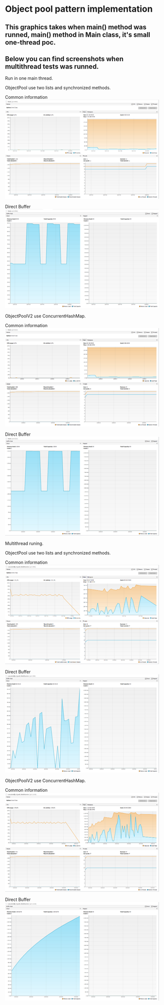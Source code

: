 # Object pool pattern implementation

## This graphics takes when main() method was runned, main() method in Main class, it's small one-thread poc.

## Below you can find screenshots when multithread tests was runned.

Run in one main thread.

ObjectPool use two lists and synchronized methods.

Common information
![alt text](https://github.com/miramax777/ObjectPooling/blob/master/Object_pool_v1_common_information.png?raw=true)

Direct Buffer
![alt text](https://github.com/miramax777/ObjectPooling/blob/master/Object_pool_v1_direct_buffer.png?raw=true)


ObjectPoolV2 use ConcurrentHashMap.

Common information
![alt text](https://github.com/miramax777/ObjectPooling/blob/master/Object_pool_v2_common_information.png?raw=true)

Direct Buffer
![alt text](https://github.com/miramax777/ObjectPooling/blob/master/Object_pool_v2_direct_buffer.png?raw=true)


Multithread runing.

ObjectPool use two lists and synchronized methods.

Common information
![alt text](https://github.com/miramax777/ObjectPooling/blob/master/Object_pool_v1_multithread_common_information.png?raw=true)

Direct Buffer
![alt text](https://github.com/miramax777/ObjectPooling/blob/master/Object_pool_v1_multithread_direct_buffer.png?raw=true)


ObjectPoolV2 use ConcurrentHashMap.

Common information
![alt text](https://github.com/miramax777/ObjectPooling/blob/master/Object_pool_v2_multithread_common_information.png?raw=true)

Direct Buffer
![alt text](https://github.com/miramax777/ObjectPooling/blob/master/Object_pool_v2_multithread_direct_buffer.png?raw=true)
